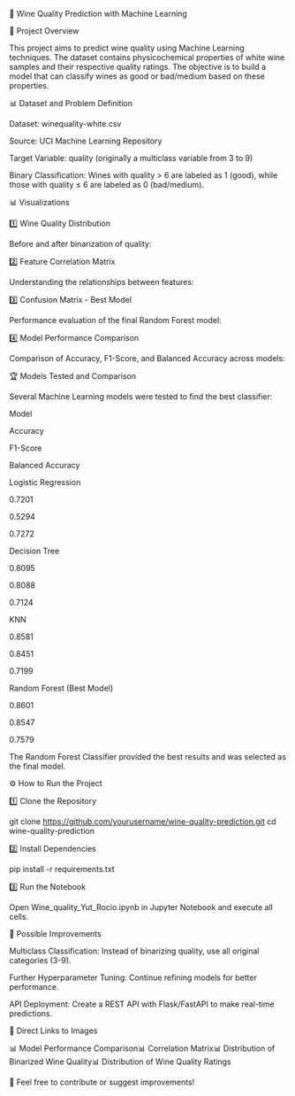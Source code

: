 🍷 Wine Quality Prediction with Machine Learning

📖 Project Overview

This project aims to predict wine quality using Machine Learning techniques. The dataset contains physicochemical properties of white wine samples and their respective quality ratings. The objective is to build a model that can classify wines as good or bad/medium based on these properties.

📊 Dataset and Problem Definition

Dataset: winequality-white.csv

Source: UCI Machine Learning Repository

Target Variable: quality (originally a multiclass variable from 3 to 9)

Binary Classification: Wines with quality > 6 are labeled as 1 (good), while those with quality ≤ 6 are labeled as 0 (bad/medium).

📊 Visualizations

1️⃣ Wine Quality Distribution

Before and after binarization of quality:



2️⃣ Feature Correlation Matrix

Understanding the relationships between features:


3️⃣ Confusion Matrix - Best Model

Performance evaluation of the final Random Forest model:


4️⃣ Model Performance Comparison

Comparison of Accuracy, F1-Score, and Balanced Accuracy across models:


🏆 Models Tested and Comparison

Several Machine Learning models were tested to find the best classifier:

Model

Accuracy

F1-Score

Balanced Accuracy

Logistic Regression

0.7201

0.5294

0.7272

Decision Tree

0.8095

0.8088

0.7124

KNN

0.8581

0.8451

0.7199

Random Forest (Best Model)

0.8601

0.8547

0.7579

The Random Forest Classifier provided the best results and was selected as the final model.

⚙️ How to Run the Project

1️⃣ Clone the Repository

git clone https://github.com/yourusername/wine-quality-prediction.git
cd wine-quality-prediction

2️⃣ Install Dependencies

pip install -r requirements.txt

3️⃣ Run the Notebook

Open Wine_quality_Yut_Rocio.ipynb in Jupyter Notebook and execute all cells.

🔮 Possible Improvements

Multiclass Classification: Instead of binarizing quality, use all original categories (3-9).

Further Hyperparameter Tuning: Continue refining models for better performance.

API Deployment: Create a REST API with Flask/FastAPI to make real-time predictions.

📂 Direct Links to Images

📊 Model Performance Comparison📊 Correlation Matrix📊 Distribution of Binarized Wine Quality📊 Distribution of Wine Quality Ratings

🚀 Feel free to contribute or suggest improvements!